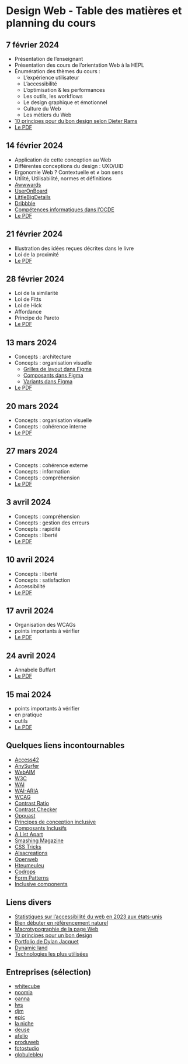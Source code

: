 # Design Web - Table des matières et planning du cours

## 7 février 2024

- Présentation de l’enseignant
- Présentation des cours de l’orientation Web à la HEPL
- Énumération des thèmes du cours :
    - L’expérience utilisateur
    - L’accessibilité
    - L’optimisation & les performances
    - Les outils, les workflows
    - Le design graphique et émotionnel
    - Culture du Web
    - Les métiers du Web
- [10 principes pour du bon design selon Dieter Rams](https://fr.wikipedia.org/wiki/Dieter_Rams)
- [Le PDF](pdfs/01.pdf)

## 14 février 2024

- Application de cette conception au Web
- Différentes conceptions du design : UXD/UID
- Ergonomie Web ? Contextuelle et ≠ bon sens
- Utilité, Utilisabilité, normes et définitions
- [Awwwards](https://www.awwwards.com)
- [UserOnBoard](https://www.useronboard.com)
- [LittleBigDetails](https://littlebigdetails.com/)
- [Dribbble](https://www.dribbble.com)
- [Compétences informatiques dans l’OCDE](https://www.nngroup.com/articles/computer-skill-levels/)
- [Le PDF](pdfs/02.pdf)

## 21 février 2024

- Illustration des idées reçues décrites dans le livre
- Loi de la proximité
- [Le PDF](pdfs/03.pdf)

## 28 février 2024

- Loi de la similarité
- Loi de Fitts
- Loi de Hick
- Affordance
- Principe de Pareto
- [Le PDF](pdfs/04.pdf)

## 13 mars 2024

- Concepts : architecture
- Concepts : organisation visuelle
  - [Grilles de layout dans Figma](https://www.youtube.com/watch?v=AwnJyGV-3Zs)
  - [Composants dans Figma](https://www.youtube.com/watch?v=9xiRHz72du4)
  - [Variants dans Figma](https://www.youtube.com/watch?v=AwnJyGV-3Zs)
- [Le PDF](pdfs/05.pdf)

## 20 mars 2024

- Concepts : organisation visuelle
- Concepts : cohérence interne
- [Le PDF](pdfs/06.pdf)

## 27 mars 2024

- Concepts : cohérence externe
- Concepts : information
- Concepts : compréhension
- [Le PDF](pdfs/07.pdf)

## 3 avril 2024

- Concepts : compréhension
- Concepts : gestion des erreurs
- Concepts : rapidité
- Concepts : liberté
- [Le PDF](pdfs/08.pdf)

## 10 avril 2024

- Concepts : liberté
- Concepts : satisfaction
- Accessibilité
- [Le PDF](pdfs/09.pdf)

## 17 avril 2024

- Organisation des WCAGs
- points importants à vérifier
- [Le PDF](pdfs/10.pdf)

## 24 avril 2024

- Annabele Buffart
- [Le PDF](pdfs/11.pdf)

## 15 mai 2024

- points importants à vérifier
- en pratique
- outils
- [Le PDF](pdfs/12.pdf)

## Quelques liens incontournables

- [Access42](https://www.access42.net/)
- [AnySurfer](https://www.anysurfer.be/fr)
- [WebAIM](https://webaim.org/)
- [W3C](https://www.w3.org/)
- [WAI](https://www.w3.org/WAI/)
- [WAI-ARIA](https://www.w3.org/TR/wai-aria/)
- [WCAG](https://www.w3.org/TR/WCAG22/)
- [Contrast Ratio](https://contrast-ratio.com/)
- [Contrast Checker](https://webaim.org/resources/contrastchecker/)
- [Opquast](https://checklists.opquast.com/fr/assurance-qualite-web/)
- [Principes de conception inclusive](https://inclusivedesignprinciples.org/fr/)
- [Composants Inclusifs](https://inclusive-components.design/)
- [A List Apart](http://www.alistapart.com)
- [Smashing Magazine](http://www.smashingmagazine.com)
- [CSS Tricks](http://css-tricks.com)
- [Alsacreations](http://www.alsacreations.com)
- [Openweb](http://openweb.eu.org)
- [Hteumeuleu](http://www.hteumeuleu.fr)
- [Codrops](http://tympanus.net/codrops/)
- [Form Patterns](https://formdesignpatterns.com/)
- [Inclusive components](https://inclusive-components.design/)

## Liens divers

- [Statistiques sur l’accessibilité du web en 2023 aux états-unis](https://ddiy.co/web-accessibility-statistics/)
- [Bien débuter en référencement naturel](https://developers.google.com/search/docs/fundamentals/seo-starter-guide?hl=fr)
- [Macrotypographie de la page Web](https://www.dailymotion.com/video/xfpf08)
- [10 principes pour un bon design](https://www.vitsoe.com/gb/about/good-design)
- [Portfolio de Dylan Jacquet](https://www.dylanjacquet.com)
- [Dynamic land](https://dynamicland.org)
- [Technologies les plus utilisées](https://w3techs.com/)

## Entreprises (sélection)

- [whitecube](https://whitecube.be)
- [noomia](https://noomia.be)
- [oanna](https://oanna.be)
- [lws](https://lws.be)
- [djm](https://djmdigital.be)
- [epic](https://epic.net)
- [la niche](https://laniche.net)
- [deuse](https://deuse.be)
- [afelio](https://afelio.be)
- [produweb](https://produweb.be)
- [fotostudio](https://www.fotostudio.io)
- [globulebleu](https://www.globulebleu.com/)